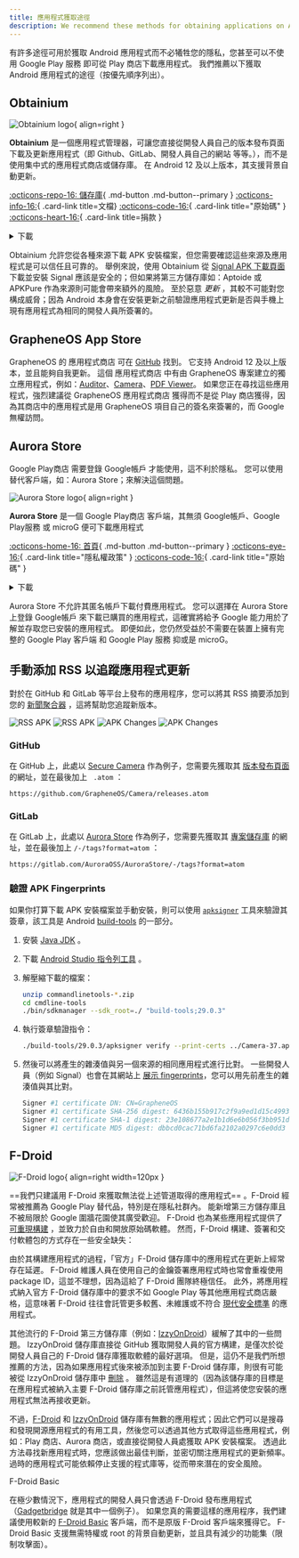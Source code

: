 ```yaml
---
title: 應用程式獲取途徑
description: We recommend these methods for obtaining applications on Android without interacting with Google Play Services.
---
```


有許多途徑可用於獲取 Android 應用程式而不必犧牲您的隱私，您甚至可以不使用 Google Play 服務 即可從 Play 商店下載應用程式。 我們推薦以下獲取 Android 應用程式的途徑（按優先順序列出）。

## Obtainium

<div class="admonition recommendation" markdown>

![Obtainium logo](../assets/img/android/obtainium.svg){ align=right }

**Obtainium** 是一個應用程式管理器，可讓您直接從開發人員自己的版本發布頁面下載及更新應用程式（即 Github、GitLab、開發人員自己的網站 等等。），而不是使用集中式的應用程式商店或儲存庫。 在 Android 12 及以上版本，其支援背景自動更新。

[:octicons-repo-16: 儲存庫](https://github.com/ImranR98/Obtainium#readme){ .md-button .md-button--primary }
[:octicons-info-16:](https://github.com/ImranR98/Obtainium/wiki){ .card-link title=文檔}
[:octicons-code-16:](https://github.com/ImranR98/Obtainium){ .card-link title="原始碼" }
[:octicons-heart-16:](https://github.com/sponsors/ImranR98){ .card-link title=捐款 }

<details class="downloads" markdown>
<summary>下載</summary>

- [:simple-github: GitHub](https://github.com/ImranR98/Obtainium/releases)

</details>

</div>

Obtainium 允許您從各種來源下載 APK 安裝檔案，但您需要確認這些來源及應用程式是可以信任且可靠的。 舉例來說，使用 Obtainium 從 [Signal APK 下載頁面](https://signal.org/android/apk) 下載並安裝 Signal 應該是安全的；但如果將第三方儲存庫如：Aptoide 或 APKPure 作為來源則可能會帶來額外的風險。 至於惡意 _更新_ ，其較不可能對您構成威脅；因為 Android 本身會在安裝更新之前驗證應用程式更新是否與手機上現有應用程式為相同的開發人員所簽署的。

## GrapheneOS App Store

GrapheneOS 的 應用程式商店 可在 [GitHub](https://github.com/GrapheneOS/Apps/releases) 找到。 它支持 Android 12 及以上版本，並且能夠自我更新。 這個 應用程式商店 中有由 GrapheneOS 專案建立的獨立應用程式，例如：[Auditor](../device-integrity.md#auditor-android)、[Camera](general-apps.md#secure-camera)、[PDF Viewer](general-apps.md#secure-pdf-viewer)。 如果您正在尋找這些應用程式，強烈建議從 GrapheneOS 應用程式商店 獲得而不是從 Play 商店獲得，因為其商店中的應用程式是用 GrapheneOS 項目自己的簽名來簽署的，而 Google 無權訪問。

## Aurora Store

Google Play商店 需要登錄 Google帳戶 才能使用，這不利於隱私。 您可以使用替代客戶端，如：Aurora Store；來解決這個問題。

<div class="admonition recommendation" markdown>

![Aurora Store logo](../assets/img/android/aurora-store.webp){ align=right }

**Aurora Store** 是一個 Google Play商店 客戶端，其無須 Google帳戶、Google Play服務 或 microG 便可下載應用程式

[:octicons-home-16: 首頁](https://auroraoss.com){ .md-button .md-button--primary }
[:octicons-eye-16:](https://gitlab.com/AuroraOSS/AuroraStore/-/blob/master/POLICY.md){ .card-link title="隱私權政策" }
[:octicons-code-16:](https://gitlab.com/AuroraOSS/AuroraStore){ .card-link title="原始碼" }

<details class="downloads" markdown>
<summary>下載</summary>

- [:simple-gitlab: GitLab](https://gitlab.com/AuroraOSS/AuroraStore/-/releases)

</details>

</div>

Aurora Store 不允許其匿名帳戶下載付費應用程式。 您可以選擇在 Aurora Store 上登錄 Google帳戶 來下載已購買的應用程式，這確實將給予 Google 能力用於了解並存取您已安裝的應用程式。 即便如此，您仍然受益於不需要在裝置上擁有完整的 Google Play 客戶端 和 Google Play 服務 抑或是 microG。

## 手動添加 RSS 以追蹤應用程式更新

對於在 GitHub 和 GitLab 等平台上發布的應用程序，您可以將其 RSS 摘要添加到您的 [新聞聚合器](../news-aggregators.md) ，這將幫助您追蹤新版本。

![RSS APK](../assets/img/android/rss-apk-light.png#only-light) ![RSS APK](../assets/img/android/rss-apk-dark.png#only-dark) ![APK Changes](../assets/img/android/rss-changes-light.png#only-light) ![APK Changes](../assets/img/android/rss-changes-dark.png#only-dark)

### GitHub

在 GitHub 上，此處以 [Secure Camera](general-apps.md#secure-camera) 作為例子，您需要先獲取其 [版本發布頁面](https://github.com/GrapheneOS/Camera/releases) 的網址，並在最後加上 ` .atom` ：

`https://github.com/GrapheneOS/Camera/releases.atom`

### GitLab

在 GitLab 上，此處以 [Aurora Store](#aurora-store) 作為例子，您需要先獲取其 [專案儲存庫](https://gitlab.com/AuroraOSS/AuroraStore) 的網址，並在最後加上 `/-/tags?format=atom` ：

`https://gitlab.com/AuroraOSS/AuroraStore/-/tags?format=atom`

### 驗證 APK Fingerprints

如果你打算下載 APK 安裝檔案並手動安裝，則可以使用 [`apksigner`](https://developer.android.com/studio/command-line/apksigner) 工具來驗證其簽章，該工具是 Android [build-tools](https://developer.android.com/studio/releases/build-tools) 的一部分。

1. 安裝 [Java JDK](https://oracle.com/java/technologies/downloads) 。

2. 下載 [Android Studio 指令列工具](https://developer.android.com/studio#command-tools) 。

3. 解壓縮下載的檔案：

   ```bash
   unzip commandlinetools-*.zip
   cd cmdline-tools
   ./bin/sdkmanager --sdk_root=./ "build-tools;29.0.3"
   ```

4. 執行簽章驗證指令：

   ```bash
   ./build-tools/29.0.3/apksigner verify --print-certs ../Camera-37.apk
   ```

5. 然後可以將產生的雜湊值與另一個來源的相同應用程式進行比對。 一些開發人員（例如 Signal）也會在其網站上 [展示 fingerprints](https://signal.org/android/apk)，您可以用先前產生的雜湊值與其比對。

   ```bash
   Signer #1 certificate DN: CN=GrapheneOS
   Signer #1 certificate SHA-256 digest: 6436b155b917c2f9a9ed1d15c4993a5968ffabc94947c13f2aeee14b7b27ed59
   Signer #1 certificate SHA-1 digest: 23e108677a2e1b1d6e6b056f3bb951df7ad5570c
   Signer #1 certificate MD5 digest: dbbcd0cac71bd6fa2102a0297c6e0dd3
   ```

## F-Droid

![F-Droid logo](../assets/img/android/f-droid.svg){ align=right width=120px }

\==我們只建議用 F-Droid 來獲取無法從上述管道取得的應用程式== 。F-Droid 經常被推薦為 Google Play 替代品，特別是在隱私社群內。 能新增第三方儲存庫且不被局限於 Google 圍牆花園使其廣受歡迎。 F-Droid 也為某些應用程式提供了 [可重現構建](https://f-droid.org/en/docs/Reproducible_Builds) ，並致力於自由和開放原始碼軟體。 然而，F-Droid 構建、簽署和交付軟體包的方式存在一些安全缺失：

由於其構建應用程式的過程，「官方」F-Droid 儲存庫中的應用程式在更新上經常存在延遲。 F-Droid 維護人員在使用自己的金鑰簽署應用程式時也常會重複使用 package ID，這並不理想，因為這給了 F-Droid 團隊終極信任。 此外，將應用程式納入官方 F-Droid 儲存庫中的要求不如 Google Play 等其他應用程式商店嚴格，這意味著 F-Droid 往往會託管更多較舊、未維護或不符合 [現代安全標準](https://developer.android.com/google/play/requirements/target-sdk) 的應用程式。

其他流行的 F-Droid 第三方儲存庫（例如：[IzzyOnDroid](https://apt.izzysoft.de/fdroid)）緩解了其中的一些問題。 IzzyOnDroid 儲存庫直接從 GitHub 獲取開發人員的官方構建，是僅次於從開發人員自己的 F-Droid 儲存庫獲取軟體的最好選項。 但是，這仍不是我們所想推薦的方法，因為如果應用程式後來被添加到主要 F-Droid 儲存庫，則很有可能被從 IzzyOnDroid 儲存庫中 [刪除](https://github.com/vfsfitvnm/ViMusic/issues/240#issuecomment-1225564446) 。 雖然這是有道理的（因為該儲存庫的目標是在應用程式被納入主要 F-Droid 儲存庫之前託管應用程式），但這將使您安裝的應用程式無法再接收更新。

不過，[F-Droid](https://f-droid.org/en/packages) 和 [IzzyOnDroid](https://apt.izzysoft.de/fdroid) 儲存庫有無數的應用程式；因此它們可以是搜尋和發現開源應用程式的有用工具，然後您可以透過其他方式取得這些應用程式，例如：Play 商店、Aurora 商店，或直接從開發人員處獲取 APK 安裝檔案。 透過此方法尋找新應用程式時，您應該做出最佳判斷，並密切關注應用程式的更新頻率。 過時的應用程式可能依賴停止支援的程式庫等，從而帶來潛在的安全風險。

<div class="admonition note" markdown>
<p class="admonition-title">F-Droid Basic</p>

在極少數情況下，應用程式的開發人員只會透過 F-Droid 發布應用程式（[Gadgetbridge](https://gadgetbridge.org) 就是其中一個例子）。 如果您真的需要這樣的應用程序，我們建議使用較新的 [F-Droid Basic](https://f-droid.org/en/packages/org.fdroid.basic) 客戶端，而不是原版 F-Droid 客戶端來獲得它。 F-Droid Basic 支援無需特權或 root 的背景自動更新，並且具有減少的功能集（限制攻擊面）。

</div>
